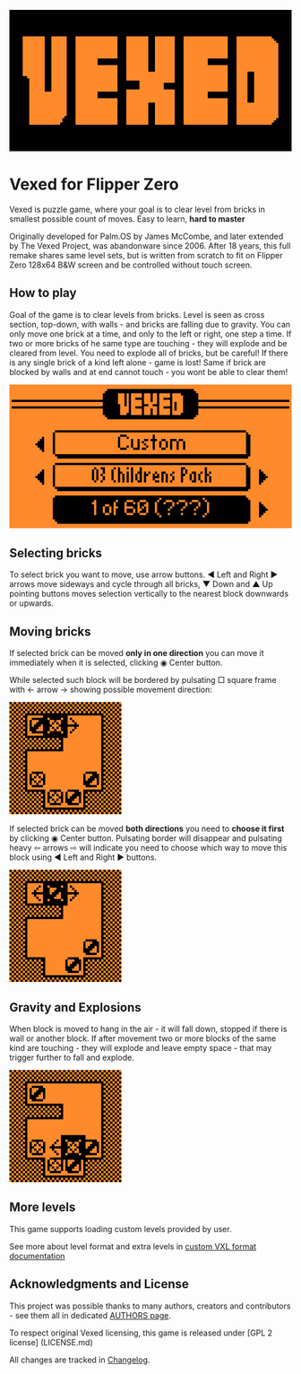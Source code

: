 ![Vexed splash screen logo](img/2.png)

# Vexed for Flipper Zero

Vexed is puzzle game, where your goal is to clear level from bricks in smallest possible count of moves. Easy to learn, **hard to master**

Originally developed for Palm.OS by James McCombe, and later extended by The Vexed Project, was abandonware since 2006. After 18 years, this full remake shares same level sets, but is written from scratch to fit on Flipper Zero 128x64 B&W screen and be controlled without touch screen.

## How to play 

Goal of the game is to clear levels from bricks. Level is seen as cross section, top-down, with walls - and bricks are falling due to gravity. You can only move one brick at a time, and only to the left or right, one step a time. If two or more bricks of he same type are touching - they will explode and be cleared from level. You need to explode all of bricks, but be careful! If there is any single brick of a kind left alone - game is lost! Same if brick are blocked by walls and at end cannot touch - you wont be able to clear them!

![Simple level playthrough](docs/img/playtru.gif)

## Selecting bricks

To select brick you want to move, use arrow buttons. &#9664; Left and Right &#9654; arrows move sideways and cycle through all bricks, &#9660; Down and &#9650; Up pointing buttons moves selection vertically to the nearest block downwards or upwards.

## Moving bricks

If selected brick can be moved **only in one direction** you can move it immediately when it is selected, clicking &#9673; Center button. 

While selected such block will be bordered by pulsating &#9633; square frame with &#x2190; arrow &#x2192; showing possible movement direction:

![One way selection](docs/img/selection.gif)

If selected brick can be moved **both directions** you need to **choose it first** by clicking &#9673; Center button. Pulsating border will disappear and pulsating heavy &#x21e6; arrows &#x21e8; will indicate you need to choose which way to move this block using &#9664; Left and Right &#9654; buttons.

![Two way selection](docs/img/direction.gif)

## Gravity and Explosions

When block is moved to hang in the air - it will fall down, stopped if there is wall or another block. If after movement two or more blocks of the same kind are touching - they will explode and leave empty space - that may trigger further to fall and explode.

![Explosion](docs/img/explosion.gif)

## More levels

This game supports loading custom levels provided by user.

See more about level format and extra levels in [custom VXL format documentation](docs/level_format.md)

## Acknowledgments and License

This project was possible thanks to many authors, creators and contributors - see them all in dedicated [AUTHORS page](AUTHORS.md).

To respect original Vexed licensing, this game is released under [GPL 2 license]
(LICENSE.md)

All changes are tracked in [Changelog](CHANGELOG.md).



